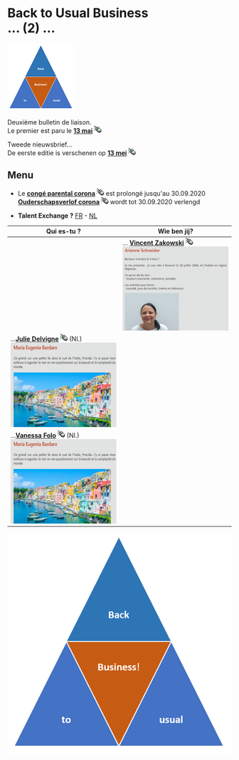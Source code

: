 <link rel="stylesheet" href="S2.css">
<link rel="stylesheet" href="foghorn2.css">

# Back to Usual Business<br>... (2) ...

![](b2ub.png)

Deuxième bulletin de liaison.  
Le premier est paru le [**13 mai**](https://newdevprojects.github.io/publicinfo/S2/B2usualB/Back_to_Usual.html) ![](click.gif)

Tweede nieuwsbrief...  
De eerste editie is verschenen op [**13 mei**](https://newdevprojects.github.io/publicinfo/S2/B2usualB/Back_to_Usual.html) ![](click.gif)

## Menu

* Le [**congé parental corona**](Conge_parental_corona.md) ![](click.gif) est prolongé jusqu'au 30.09.2020<br>[**Ouderschapsverlof corona**](Ouderschapsverlof_corona.md)  ![](click.gif) wordt tot 30.09.2020 verlengd

* **Talent Exchange ?** [FR](Talent_Exchange_FR.md)  - [NL](Talent_Exchange_NL.md)

| Qui es-tu ? | Wie ben jij? |
| --- | --- |
| &nbsp; | ... [**Vincent Zakowski**](Arianne_Schneider.md)  ![](click.gif)<br>![](smallAS.png) |
| ...[**Julie Delvigne**](Maria_Eugenia_Bardaro_NL.md)  ![](click.gif) (Nl.)<br>![](smallMEB.png) | &nbsp; |
| ...[**Vanessa Folo**](Maria_Eugenia_Bardaro_NL.md)  ![](click.gif) (Nl.)<br>![](smallMEB.png) | &nbsp; |

![](B2usualB.png)

